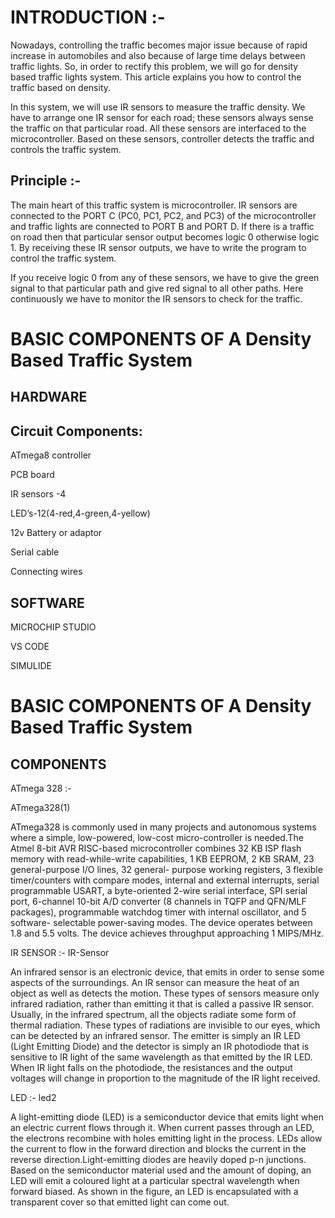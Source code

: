 # INTRODUCTION :-

Nowadays, controlling the traffic becomes major issue because of rapid increase in automobiles and also because of large time delays between traffic lights. So, in order to rectify this problem, we will go for density based traffic lights system. This article explains you how to control the traffic based on density.

In this system, we will use IR sensors to measure the traffic density. We have to arrange one IR sensor for each road; these sensors always sense the traffic on that particular road. All these sensors are interfaced to the microcontroller. Based on these sensors, controller detects the traffic and controls the traffic system.

## Principle :-
The main heart of this traffic system is microcontroller. IR sensors are connected to the PORT C (PC0, PC1, PC2, and PC3) of the microcontroller and traffic lights are connected to PORT B and PORT D. If there is a traffic on road then that particular sensor output becomes logic 0 otherwise logic 1. By receiving these IR sensor outputs, we have to write the program to control the traffic system.

If you receive logic 0 from any of these sensors, we have to give the green signal to that particular path and give red signal to all other paths. Here continuously we have to monitor the IR sensors to check for the traffic.

# BASIC COMPONENTS OF A Density Based Traffic System

## HARDWARE

## Circuit Components:

ATmega8 controller

PCB board

IR sensors -4

LED’s-12(4-red,4-green,4-yellow)

12v Battery or adaptor

Serial cable

Connecting wires

## SOFTWARE

MICROCHIP STUDIO

VS CODE

SIMULIDE

# BASIC COMPONENTS OF A Density Based Traffic System

## COMPONENTS

ATmega 328 :-

ATmega328(1)

ATmega328 is commonly used in many projects and autonomous systems where a simple, low-powered, low-cost micro-controller is needed.The Atmel 8-bit AVR RISC-based microcontroller combines 32 KB ISP flash memory with read-while-write capabilities, 1 KB EEPROM, 2 KB SRAM, 23 general-purpose I/O lines, 32 general- purpose working registers, 3 flexible timer/counters with compare modes, internal and external interrupts, serial programmable USART, a byte-oriented 2-wire serial interface, SPI serial port, 6-channel 10-bit A/D converter (8 channels in TQFP and QFN/MLF packages), programmable watchdog timer with internal oscillator, and 5 software- selectable power-saving modes. The device operates between 1.8 and 5.5 volts. The device achieves throughput approaching 1 MIPS/MHz.

IR SENSOR :-
IR-Sensor

An infrared sensor is an electronic device, that emits in order to sense some aspects of the surroundings. An IR sensor can measure the heat of an object as well as detects the motion. These types of sensors measure only infrared radiation, rather than emitting it that is called a passive IR sensor. Usually, in the infrared spectrum, all the objects radiate some form of thermal radiation. These types of radiations are invisible to our eyes, which can be detected by an infrared sensor. The emitter is simply an IR LED (Light Emitting Diode) and the detector is simply an IR photodiode that is sensitive to IR light of the same wavelength as that emitted by the IR LED. When IR light falls on the photodiode, the resistances and the output voltages will change in proportion to the magnitude of the IR light received.

LED :-
led2

A light-emitting diode (LED) is a semiconductor device that emits light when an electric current flows through it. When current passes through an LED, the electrons recombine with holes emitting light in the process. LEDs allow the current to flow in the forward direction and blocks the current in the reverse direction.Light-emitting diodes are heavily doped p-n junctions. Based on the semiconductor material used and the amount of doping, an LED will emit a coloured light at a particular spectral wavelength when forward biased. As shown in the figure, an LED is encapsulated with a transparent cover so that emitted light can come out.
